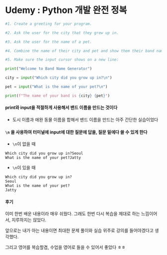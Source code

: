 # Udemy : Python 개발 완전 정복

```python
#1. Create a greeting for your program.

#2. Ask the user for the city that they grew up in.

#3. Ask the user for the name of a pet.

#4. Combine the name of their city and pet and show them their band name.

#5. Make sure the input cursor shows on a new line:

print("Welcome to Band Name Generator")

city = input("Which city did you grow up in?\n")

pet = input("What is the name of your pet?\n")

print(f"The name of your band is {city} {pet}")
```

#### print와 input을 적절하게 사용해서 밴드 이름을 만드는 것이다

- 도시 이름과 애완 동물 이름을 합해서 밴드 이름을 만드는 아주 간단한 실습이었다



#### `\n` 을 사용하여 터미널에 input에 대한 질문에 답을, 질문 밑에다 쓸 수 있게 한다

- `\n`이 없을 때

```
Which city did you grow up in?Seoul
What is the name of your pet?Jatty
```



- `\n`이 있을 때

```
Which city did you grow up in?
Seoul
What is the name of your pet?
Jatty
```



#### 후기

이미 한번 배운 내용이라 매우 쉬웠다. 그래도 한번 다시 복습을 제대로 하는 느낌이어서, 지루하지는 않았다.

앞으로는 내가 아는 내용이면 최대한 문제 풀이와 실습 위주로 강의를 들어야겠다고 생각했다.

그리고 영어를 복습할겸, 수업을 영어로 들을 수 있어서 좋았다 ㅎㅎ